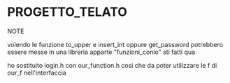 # PROGETTO_TELATO


NOTE


volendo le funzione to_upper e insert_int oppure get_password potrebbero essere messe in una libreria apparte
"funzioni_conio" sti fatti qua
             
ho sostituito login.h con our_function.h cosi che da poter utilizzare le f di our_f nell'interfaccia


